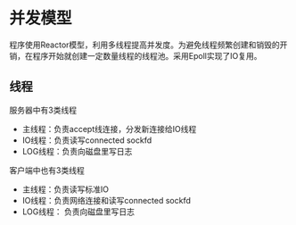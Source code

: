 # 并发模型
程序使用Reactor模型，利用多线程提高并发度。为避免线程频繁创建和销毁的开销，在程序开始就创建一定数量线程的线程池。采用Epoll实现了IO复用。

## 线程
服务器中有3类线程
* 主线程：负责accept线连接，分发新连接给IO线程
* IO线程：负责读写connected sockfd
* LOG线程：负责向磁盘里写日志

客户端中也有3类线程
* 主线程：负责读写标准IO
* IO线程：负责网络连接和读写connected sockfd
* LOG线程： 负责向磁盘里写日志


